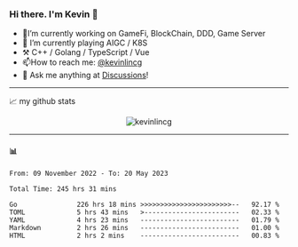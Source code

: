 ### Hi there. I'm Kevin 👋

- 🔭I’m currently working on GameFi, BlockChain, DDD, Game Server
- 🌱 I’m currently playing AIGC / K8S
-   :hammer_and_pick: C++ / Golang / TypeScript / Vue
- 📫How to reach me: [@kevinlincg](https://twitter.com/kevinlincg) 
-   :thought_balloon: Ask me anything at [Discussions](https://github.com/kevinlincg/kevinlincg/discussions/new)!

---

📈 my github stats

<p align="center"> <img src="https://github-readme-stats-ouuan.vercel.app/api?username=kevinlincg&theme=dark&show_icons=true&count_private=true" alt="kevinlincg" />

---

#### :bar_chart: 

<!--START_SECTION:waka-->

```text
From: 09 November 2022 - To: 20 May 2023

Total Time: 245 hrs 31 mins

Go               226 hrs 18 mins >>>>>>>>>>>>>>>>>>>>>>>--   92.17 %
TOML             5 hrs 43 mins   >------------------------   02.33 %
YAML             4 hrs 23 mins   -------------------------   01.79 %
Markdown         2 hrs 26 mins   -------------------------   01.00 %
HTML             2 hrs 2 mins    -------------------------   00.83 %
```

<!--END_SECTION:waka-->
